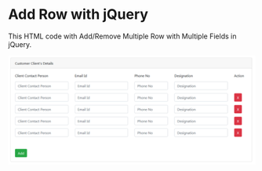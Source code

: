 # Add Row with jQuery

This HTML code with Add/Remove Multiple Row with Multiple Fields in jQuery.

![AddRow](https://raw.githubusercontent.com/Dhavalkoradiya/Add-Row-with-jQuery/master/screenshot.png)

